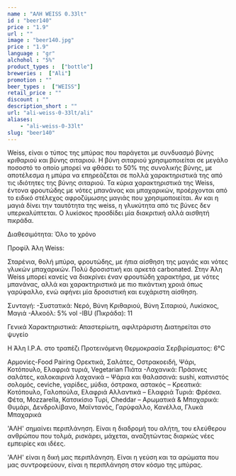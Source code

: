 ```yaml
---
name : "ΑΛΗ WEISS 0.33lt"
id : "beer140"
price : "1.9"
url : ""
image : "beer140.jpg"
price : "1.9"
language : "gr"
alchohol : "5%"
product_types :  ["bottle"]
breweries :  ["Ali"]
promotion : ""
beer_types :  ["WEISS"]
retail_price : ""
discount : ""
description_short : ""
url: "ali-weiss-0-33lt/ali"
aliases: 
    - "ali-weiss-0-33lt"
slug: "beer140"
---
```


Weiss, είναι ο τύπος της μπύρας που παράγεται με συνδυασμό βύνης κριθαριού και βύνης σιταριού. Η βύνη σιταριού χρησιμοποιείται σε μεγάλο ποσοστό το οποίο μπορεί να φθάσει το 50% της συνολικής βύνης, με αποτέλεσμα η μπύρα να επηρεάζεται σε πολλά χαρακτηριστικά της από τις ιδιότητες της βύνης σιταριού.
Τα κύρια χαρακτηριστικά της Weiss, έντονα φρουτώδης με νότες μπανάνας και μπαχαρικών, προέρχονται από το ειδικό στέλεχος αφροζύμωσης μαγιάς που χρησιμοποιείται. Αν και η μαγιά δίνει την ταυτότητα της weiss, η γλυκύτητα από τις βύνες δεν υπερκαλύπτεται. Ο λυκίσκος προσδίδει μία διακριτική αλλά αισθητή πικράδα.

Διαθεσιμότητα: Όλο το χρόνο

Προφίλ Άλη Weiss:

Σταρένια, θολή μπύρα, φρουτώδης, με ήπια αίσθηση της μαγιάς και νότες γλυκών μπαχαρικών. Πολύ δροσιστική και αρκετά carbonated.
Στην Άλη Weiss μπορεί κανείς να διακρίνει έναν φρουτώδη χαρακτήρα, με νότες μπανάνας, αλλά και χαρακτηριστικά με πιο πικάντικη χροιά όπως γαρύφαλλο, ενώ αφήνει μία δροσιστική και ευχάριστη αίσθηση.

Συνταγή:
-Συστατικά: Νερό, Βύνη Κριθαριού, Βύνη Σιταριού, Λυκίσκος, Μαγιά
-Αλκοόλ: 5% vol
-IBU (Πικράδα): 11

Γενικά Χαρακτηριστικά:
Απαστερίωτη, αφιλτράριστη
Διατηρείται στο ψυγείο

Η Άλη I.P.A. στο τραπέζι
Προτεινόμενη Θερμοκρασία Σερβιρίσματος: 6°C

Αρμονίες-Food Pairing
Ορεκτικά, Σαλάτες, Οστρακοειδή, Ψάρι, Κοτόπουλο, Ελαφριά τυριά, Vegetarian Πιάτα
-Λαχανικά: Πράσινες σαλάτες, καλοκαιρινά λαχανικά
– Ψάρια και θαλασσινά: sushi, καπνιστός σολομός, ceviche, γαρίδες, μύδια, όστρακα, αστακός
– Κρεατικά: Κοτόπουλο, Γαλοπούλα, Ελαφριά Αλλαντικά
– Ελαφριά Τυριά: Φρέσκα. Φέτα, Mozzarella, Κατσικίσιο Τυρί, Cheddar
– Αρωματικά &amp; Μπαχαρικά: Θυμάρι, Δενδρολίβανο, Μαϊντανός, Γαρύφαλλο, Κανέλλα, Γλυκά Μπαχαρικά

&#39;ΑΛΗ&#39; σημαίνει περιπλάνηση. 
Είναι η διαδρομή του αλήτη, του ελεύθερου ανθρώπου που τολμά, ρισκάρει, μάχεται, αναζητώντας διαρκώς νέες εμπειρίες και ιδέες.

&#39;ΑΛΗ&#39; είναι η δική μας περιπλάνηση.
Είναι η γεύση και τα αρώματα που μας συντροφεύουν, είναι η περιπλάνηση στον κόσμο της μπύρας.